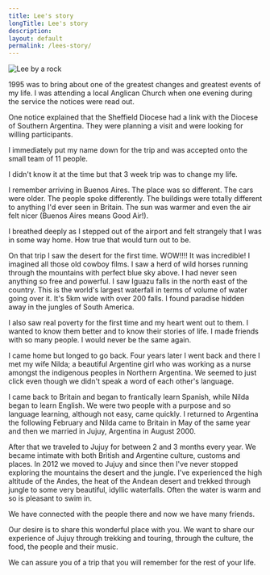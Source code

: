 ```yaml
---
title: Lee's story
longTitle: Lee's story
description: 
layout: default
permalink: /lees-story/
---
```

<span class="image left">
<img src="{{ site.baseurl }}/images/aa/foto_for_web_page.jpg" alt="Lee by a rock" />
</span>

1995 was to bring about one of the greatest changes and greatest events of my life. I was attending a local Anglican Church when one evening during the service the notices were read out.

One notice explained that the Sheffield Diocese had a link with the Diocese of Southern Argentina. They were planning a visit and were looking for willing participants.

I immediately put my name down for the trip and was accepted onto the small team of 11 people.

I didn't know it at the time but that 3 week trip was to change my life.

I remember arriving in Buenos Aires. The place was so different. The cars were older. The people spoke differently. The buildings were totally different to anything I'd ever seen in Britain. The sun was warmer and even the air felt nicer (Buenos Aires means Good Air!).

I breathed deeply as I stepped out of the airport and felt strangely that I was in some way home. How true that would turn out to be.

On that trip I saw the desert for the first time. WOW!!!! It was incredible! I imagined all those old cowboy films. I saw a herd of wild horses running through the mountains with perfect blue sky above. I had never seen anything so free and powerful. I saw Iguazu falls in the north east of the country. This is the world's largest waterfall in terms of volume of water going over it. It's 5km wide with over 200 falls. I found paradise hidden away in the jungles of South America.

I also saw real poverty for the first time and my heart went out to them. I wanted to know them better and to know their stories of life. I made friends with so many people. I would never be the same again.

I came home but longed to go back. Four years later I went back and there I met my wife Nilda; a beautiful Argentine girl who was working as a nurse amongst the indigenous peoples in Northern Argentina. We seemed to just click even though we didn't speak a word of each other's language.

I came back to Britain and began to frantically learn Spanish, while Nilda began to learn English. We were two people with a purpose and so language learning, although not easy, came quickly. I returned to Argentina the following February and Nilda came to Britain in May of the same year and then we married in Jujuy, Argentina in August 2000.

After that we traveled to Jujuy for between 2 and 3 months every year. We became intimate with both British and Argentine culture, customs and places. In 2012 we moved to Jujuy and since then I've never stopped exploring the mountains the desert and the jungle. I've experienced the high altitude of the Andes, the heat of the Andean desert and trekked through jungle to some very beautiful, idyllic waterfalls. Often the water is warm and so is pleasant to swim in.

We have connected with the people there and now we have many friends.

Our desire is to share this wonderful place with you. We want to share our experience of Jujuy through trekking and touring, through the culture, the food, the people and their music.

We can assure you of a trip that you will remember for the rest of your life.
